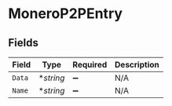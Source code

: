 # MoneroP2PEntry


## Fields

| Field              | Type               | Required           | Description        |
| ------------------ | ------------------ | ------------------ | ------------------ |
| `Data`             | **string*          | :heavy_minus_sign: | N/A                |
| `Name`             | **string*          | :heavy_minus_sign: | N/A                |